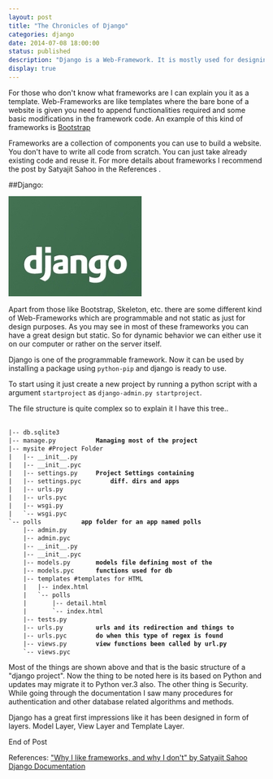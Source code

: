 ```yaml
---
layout: post
title: "The Chronicles of Django"
categories: django
date: 2014-07-08 18:00:00
status: published
description: "Django is a Web-Framework. It is mostly used for designing the back-end for any website but is also useful for making good websites. Some of the websites are Disqus, Instagram, Pinterest,..."
display: true
---
```

For those who don't know what frameworks are I can explain you it as a template. Web-Frameworks are like templates where the bare bone of a website is given you need to append functionalities required and some basic modifications in the framework code. An example of this kind of frameworks is <a href="http://getbootstrap.com/">Bootstrap</a>

Frameworks are a collection of components you can use to build a website. You don't have to write all code from scratch. You can just take already existing code and reuse it. For more details about frameworks I recommend the post by Satyajit Sahoo in the References .

##Django:

<div id="container"><img src="/images/django.jpg" /></div>

Apart from those like Bootstrap, Skeleton, etc. there are some different kind of Web-Frameworks which are programmable and not static as just for design purposes. As you may see in most of these frameworks you can have a great design but static. So for dynamic behavior we can either use it on our computer or rather on the server itself.

Django is one of the programmable framework. Now it can be used by installing a package using <code>python-pip</code> and django is ready to use.

To start using it just create a new project by running a python script with a argument <code>startproject</code> as <code>django-admin.py startproject</code>.

The file structure is quite complex so to explain it I have this tree..

<pre><code>
|-- db.sqlite3
|-- manage.py 			<b>Managing most of the project</b>
|-- mysite #Project Folder
|   |-- __init__.py
|   |-- __init__.pyc
|   |-- settings.py		<b>Project Settings containing</b>
|   |-- settings.pyc 		<b>diff. dirs and apps</b>
|   |-- urls.py
|   |-- urls.pyc
|   |-- wsgi.py
|   `-- wsgi.pyc
`-- polls			<b>app folder for an app named polls</b>
    |-- admin.py
    |-- admin.pyc
    |-- __init__.py
    |-- __init__.pyc
    |-- models.py		<b>models file defining most of the</b>
    |-- models.pyc 		<b>functions used for db</b>
    |-- templates #templates for HTML
    |   |-- index.html
    |   `-- polls
    |       |-- detail.html
    |       `-- index.html
    |-- tests.py
    |-- urls.py 		<b>urls and its redirection and things to</b>
    |-- urls.pyc		<b>do when this type of regex is found</b>
    |-- views.py 		<b>view functions been called by url.py</b>
    `-- views.pyc
</code></pre>

Most of the things are shown above and that is the basic structure of a "django project". Now the thing to be noted here is its based on Python and updates may migrate it to Python ver.3 also. The other thing is Security. While going through the documentation I saw many procedures for authentication and other database related algorithms and methods.

Django has a great first impressions like it has been designed in form of layers. Model Layer, View Layer and Template Layer.

End of Post

References:
<a href="http://wibblystuff.blogspot.in/2014/05/why-i-like-frameworks-and-why-i-dont.html">"Why I like frameworks, and why I don't" by Satyajit Sahoo</a>
<a href="https://docs.djangoproject.com/en/1.6/">Django Documentation</a>